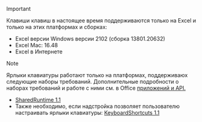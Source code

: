 > [!IMPORTANT]
> Клавиши клавиш в настоящее время поддерживаются только на Excel и только на этих платформах и сборках:
>
>- Excel версии Windows версии 2102 (сборка 13801.20632)
>- Excel Mac: 16.48
>- Excel в Интернете

> [!NOTE]
> Ярлыки клавиатуры работают только на платформах, поддерживаюх следующие наборы требований. Дополнительные подробности о наборах требований и работе с ними см. в Office [приложений и API.](../develop/specify-office-hosts-and-api-requirements.md)
>
> - [SharedRuntime 1.1](../reference/requirement-sets/shared-runtime-requirement-sets.md)
> - Также необходимо, если надстройка позволяет пользователю настраивать ярлыки клавиатуры: [KeyboardShortcuts 1.1](../reference/requirement-sets/keyboard-shortcuts-requirement-sets.md)